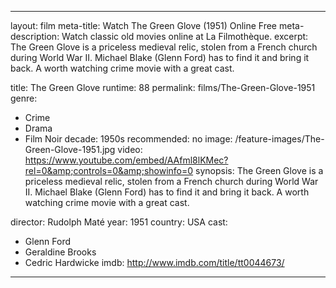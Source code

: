 ---

layout: film
meta-title: Watch The Green Glove (1951) Online Free
meta-description:  Watch classic old movies online at La Filmothèque.
excerpt: The Green Glove is a priceless medieval relic, stolen from a French church during World War II. Michael Blake (Glenn Ford) has to find it and bring it back. A worth watching crime movie with a great cast.

title: The Green Glove
runtime: 88
permalink: films/The-Green-Glove-1951
genre:
- Crime
- Drama
- Film Noir
decade: 1950s
recommended: no
image: /feature-images/The-Green-Glove-1951.jpg
video: https://www.youtube.com/embed/AAfml8lKMec?rel=0&amp;controls=0&amp;showinfo=0
synopsis: The Green Glove is a priceless medieval relic, stolen from a French church during World War II. Michael Blake (Glenn Ford) has to find it and bring it back. A worth watching crime movie with a great cast.

director: Rudolph Maté
year: 1951
country: USA
cast:
- Glenn Ford
- Geraldine Brooks
- Cedric Hardwicke
imdb: http://www.imdb.com/title/tt0044673/

---